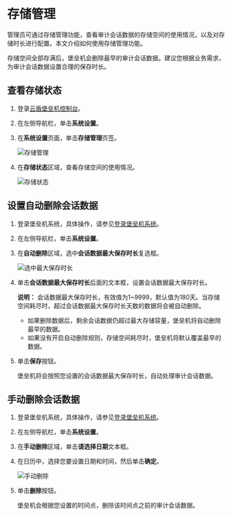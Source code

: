 # 存储管理

管理员可通过存储管理功能，查看审计会话数据的存储空间的使用情况，以及对存储时长进行配置。本文介绍如何使用存储管理功能。

存储空间全部存满后，堡垒机会删除最早的审计会话数据。建议您根据业务需求，为审计会话数据设置合理的保存时长。

## 查看存储状态

1.  登录[云盾堡垒机控制台](https://yundun.console.aliyun.com/?p=bastion)。

2.  在左侧导航栏，单击**系统设置**。

3.  在**系统设置**页面，单击**存储管理**页签。

    ![存储管理](https://static-aliyun-doc.oss-accelerate.aliyuncs.com/assets/img/zh-CN/4967303261/p280824.png)

4.  在**存储状态**区域，查看存储空间的使用情况。

    ![存储状态](https://static-aliyun-doc.oss-accelerate.aliyuncs.com/assets/img/zh-CN/5619102261/p277867.png)


## 设置自动删除会话数据

1.  登录堡垒机系统，具体操作，请参见[登录堡垒机系统](/intl.zh-CN/用户指南（V3.2版本）/管理员手册/登录堡垒机系统.md)。

2.  在左侧导航栏，单击**系统设置**。

3.  在**自动删除**区域，选中**会话数据最大保存时长**复选框。

    ![选中最大保存时长](https://static-aliyun-doc.oss-accelerate.aliyuncs.com/assets/img/zh-CN/7448303261/p280885.png)

4.  单击**会话数据最大保存时长**后面的文本框，设置会话数据最大保存时长。

    **说明：** 会话数据最大保存时长，有效值为1~9999，默认值为180天。当存储空间耗尽时，超过会话数据最大保存时长天数的数据将会被自动删除。

    -   如果删除数据后，剩余会话数据仍超过最大存储容量，堡垒机将自动删除最早的数据。
    -   如果没有开启自动删除规则，存储空间耗尽时，堡垒机将默认覆盖最早的数据。
5.  单击**保存**按钮。

    堡垒机将会按照您设置的会话数据最大保存时长，自动处理审计会话数据。


## 手动删除会话数据

1.  登录堡垒机系统，具体操作，请参见[登录堡垒机系统](/intl.zh-CN/用户指南（V3.2版本）/管理员手册/登录堡垒机系统.md)。

2.  在左侧导航栏，单击**系统设置**。

3.  在**手动删除**区域，单击**请选择日期**文本框。

4.  在日历中，选择您要设置日期和时间，然后单击**确定**。

    ![手动删除](https://static-aliyun-doc.oss-accelerate.aliyuncs.com/assets/img/zh-CN/2238702261/p278002.png)

5.  单击**删除**按钮。

    堡垒机会根据您设置的时间点，删除该时间点之前的审计会话数据。


